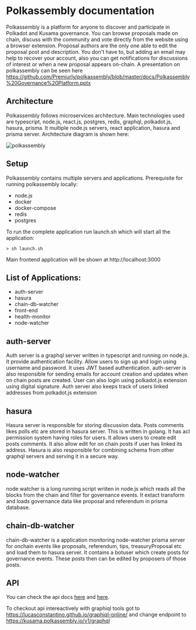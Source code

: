 # Polkassembly documentation

Polkassembly is a platform for anyone to discover and participate in Polkadot and Kusama governance. You can browse proposals made on chain, discuss with the community and vote directly from the website using a browser extension. Proposal authors are the only one able to edit the proposal post and description. You don't have to, but adding an email may help to recover your account, also you can get notifications for discussions of interest or when a new proposal appears on-chain. A presentation on polkassembly can be seen here https://github.com/Premiurly/polkassembly/blob/master/docs/Polkassembly%20Governance%20Platform.pptx

## Architecture

Polkassembly follows microservices architecture. Main technologies used are typescript, node.js, react.js, postgres, redis, graphql, polkadot.js, hasura, prisma. It multiple node.js servers, react application, hasura and prisma server. Architecture diagram is shown here:

![polkassembly](https://user-images.githubusercontent.com/874046/117366012-c7eaee80-aedd-11eb-88e3-02cbb3a21634.png)

## Setup

Polkassembly contains multiple servers and applications. Prerequisite for running polkassembly locally:

- node.js
- docker
- docker-compose
- redis
- postgres

To run the complete application run launch.sh which will start all the application:

```
> sh launch.sh
```
Main frontend application will be shown at http://localhost:3000

## List of Applications:


- auth-server
- hasura
- chain-db-watcher
- front-end
- health-monitor
- node-watcher

auth-server
-- 
Auth server is a graphql server written in typescript and running on node.js. It provide authentication facility. Allow users to sign up and login using username and password. It uses JWT based authentication. auth-server is also responsible for sending emails for account creation and updates when on chain posts are created. User can also login using polkadot.js extension using digital signature. Auth server also keeps track of users linked addresses from polkadot.js extension

hasura
--
Hasura server is responsible for storing discussion data. Posts comments likes polls etc are stored in hasura server. This is written in golang. It has acl permission system having roles for users. It allows users to create edit posts comments. It also allow edit for on chain posts if user has linked its address. Hasura is also responsible for combining schema from other graphql servers and serving it in a secure way.

node-watcher
-- 

node watcher is a long running script wriiten in node.js which reads all the blocks from the chain and filter for governance events. It extact transform and loads governance data like proposal and referendum in prisma database.

chain-db-watcher
--

chain-db-watcher is a application monitoring node-watcher prisma server for onchain events like proposals, referendum, tips, treasuryProposal etc and load them to hasura server. It contains a botuser which create posts for governance events. These posts then can be edited by proposers of those posts.

## API
 
You can check the api docs [here](auth_schema.md) and [here](schema.md).

To checkout api intereactively with graphiql tools got to https://lucasconstantino.github.io/graphiql-online/ and change endpoint to https://kusama.polkassembly.io/v1/graphql
